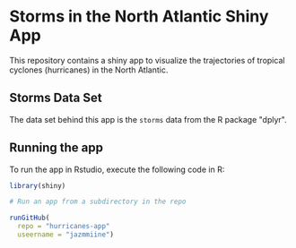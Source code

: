 # Storms in the North Atlantic Shiny App

This repository contains a shiny app to visualize the trajectories of tropical cyclones (hurricanes) in the North Atlantic. 


## Storms Data Set

The data set behind this app is the `storms` data from the R package "dplyr".


## Running the app


To run the app in Rstudio, execute the following code in R:


```r
library(shiny)

# Run an app from a subdirectory in the repo

runGitHub(
  repo = "hurricanes-app"
  useername = "jazmmiine")
  
```